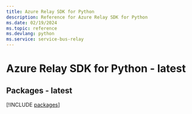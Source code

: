 ```yaml
---
title: Azure Relay SDK for Python
description: Reference for Azure Relay SDK for Python
ms.date: 02/19/2024
ms.topic: reference
ms.devlang: python
ms.service: service-bus-relay
---
```

# Azure Relay SDK for Python - latest
## Packages - latest
[!INCLUDE [packages](relay-index.md)]